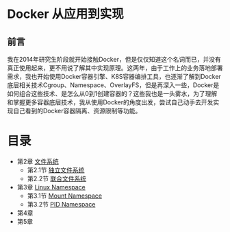 # Docker 从应用到实现

## 前言

我在2014年研究生阶段就开始接触Docker，但是仅仅知道这个名词而已，并没有真正使用起来，更不用说了解其中实现原理。这两年，由于工作上的业务落地部署需求，我也开始使用Docker容器引擎、K8S容器编排工具，也逐渐了解到Docker底层相关技术Cgroup、Namespace、OverlayFS，但是再深入一些，Docker是如何组合这些技术、是怎么从0到1创建容器的？这些我也是一头雾水，为了理解和掌握更多容器底层技术，我从使用Docker的角度出发，尝试自己动手去开发实现自己看到的Docker容器隔离、资源限制等功能。

# 目录

- 第2章 [文件系统](chapter2.md)
  - 第2.1节 [独立文件系统](chapter2.1.md)
  - 第2.2节 [联合文件系统](chapter2.2.md)
- 第3章 [Linux Namespace](chapter3.md)
  - 第3.1节 [Mount Namespace](chapter3.1.md)
  - 第3.2节 [PID Namespace](chapter3.2.md)
- 第4章
- 第5章